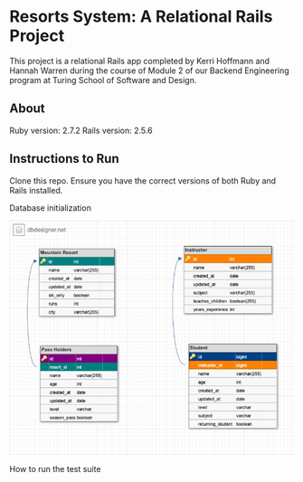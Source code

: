 # Resorts System: A Relational Rails Project 

This project is a relational Rails app completed by Kerri Hoffmann and Hannah Warren during the course of Module 2 of our Backend Engineering program at Turing School of Software and Design. 

## About

Ruby version: 2.7.2
Rails version: 2.5.6

## Instructions to Run

Clone this repo. Ensure you have the correct versions of both Ruby and Rails installed. 

<More instructions here>
  
Database initialization
  
![database schema with two tables](https://github.com/kbhoffmann/resorts_system/blob/main/db-schema-relational-rails.png) 

How to run the test suite

